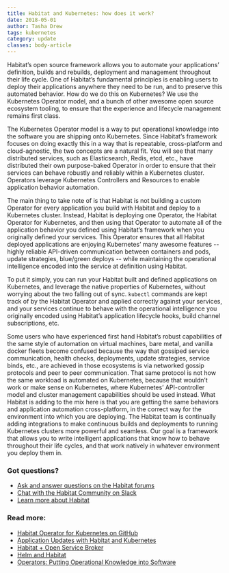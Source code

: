 ```yaml
---
title: Habitat and Kubernetes: how does it work?
date: 2018-05-01
author: Tasha Drew
tags: kubernetes
category: update
classes: body-article
---
```


Habitat’s open source framework allows you to automate your applications’ definition, builds and rebuilds, deployment and management throughout their life cycle. One of Habitat’s fundamental principles is enabling users to deploy their applications anywhere they need to be run, and to preserve this automated behavior. How do we do this on Kubernetes? We use the Kubernetes Operator model, and a bunch of other awesome open source ecosystem tooling, to ensure that the experience and lifecycle management remains first class. 

The Kubernetes Operator model is a way to put operational knowledge into the software you are shipping onto Kubernetes. Since Habitat’s framework focuses on doing exactly this in a way that is repeatable, cross-platform and cloud-agnostic, the two concepts are a natural fit. You will see that many distributed services, such as Elasticsearch, Redis,  etcd, etc., have distributed their own purpose-baked Operator in order to ensure that their services can behave robustly and reliably within a Kubernetes cluster. Operators leverage Kubernetes Controllers and Resources to enable application behavior automation. 

The main thing to take note of is that Habitat is not building a custom Operator for every application you build with Habitat and deploy to a Kubernetes cluster. Instead, Habitat is deploying one Operator, the Habitat Operator for Kubernetes, and then using that Operator to automate all of the application behavior you defined using Habitat’s framework when you originally defined your services. This Operator ensures that all Habitat deployed applications are enjoying Kubernetes’ many awesome features -- highly reliable API-driven communication between containers and pods, update strategies, blue/green deploys -- while maintaining the operational intelligence encoded into the service at definition using Habitat. 

To put it simply, you can run your Habitat built and defined applications on Kubernetes, and leverage the native properties of Kubernetes, without worrying about the two falling out of sync. `kubectl` commands are kept track of by the Habitat Operator and applied correctly against your services, and your services continue to behave with the operational intelligence you originally encoded using Habitat’s application lifecycle hooks, build channel subscriptions, etc.

Some users who have experienced first hand Habitat’s robust capabilities of the same style of automation on virtual machines, bare metal, and vanilla docker fleets become confused because the way that gossiped service communication, health checks, deployments, update strategies, service binds, etc., are achieved in those ecosystems is via networked gossip protocols and peer to peer communication. That same protocol is not how the same workload is automated on Kubernetes, because that wouldn’t work or make sense on Kubernetes, where Kubernetes’ API-controller model and cluster management capabilities should be used instead. What Habitat is adding to the mix here is that you are getting the same behaviors and application automation cross-platform, in the correct way for the environment into which you are deploying. 
The Habitat team is continually adding integrations to make continuous builds and deployments to running Kubernetes clusters more powerful and seamless. Our goal is a framework that allows you to write intelligent applications that know how to behave throughout their life cycles, and that work natively in whatever environment you deploy them in.

### Got questions?

* [Ask and answer questions on the Habitat forums](https://forums.habitat.sh/) 
* [Chat with the Habitat Community on Slack](http://slack.habitat.sh/) 
* [Learn more about Habitat](https://www.habitat.sh/) 

### Read more: 
* [Habitat Operator for Kubernetes on GitHub](https://github.com/habitat-sh/habitat-operator) 
* [Application Updates with Habitat and Kubernetes]( https://www.habitat.sh/blog/2018/05/Auto-App-Updates-k8s/)
* [Habitat + Open Service Broker]( https://www.habitat.sh/blog/2018/05/Hab-OSB/) 
* [Helm and Habitat](https://www.habitat.sh/blog/2018/02/Habitat-Helm/) 
* [Operators: Putting Operational Knowledge into Software](https://coreos.com/blog/introducing-operators.html) 
